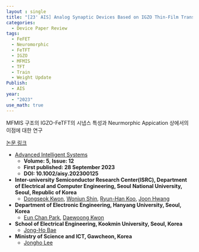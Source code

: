 ```yaml
---
layout : single
title: "[23' AIS] Analog Synaptic Devices Based on IGZO Thin-Film Transistors with a Metal–Ferroelectric–Metal–Insulator–Semiconductor Structure for High-Performance Neuromorphic Systems"   
categories: 
  - Device Paper Review
tags:
  - FeFET  
  - Neuromorphic       
  - FeTFT   
  - IGZO    
  - MFMIS
  - TFT   
  - Train
  - Weight Update
Publish:
  - AIS
year:
  - "2023"  
use_math: true
---
```


MFMIS 구조의 IGZO-FeTFT의 시냅스 특성과 Neurmorphic Appication 상에서의 이점에 대한 연구  

[논문 링크](https://advanced.onlinelibrary.wiley.com/doi/full/10.1002/aisy.202300125)         

- [Advanced Intelligent Systems](https://advanced.onlinelibrary.wiley.com/journal/26404567)
  - **Volume: 5, Issue: 12**   
  - **First published: 28 September 2023**   
  - **DOI: 10.1002/aisy.202300125**     
- **Inter-university Semiconductor Research Center(ISRC), Department of Electrical and Computer Engineering, Seoul National University, Seoul, Republic of Korea**      
  - [Dongseok Kwon](https://ieeexplore.ieee.org/author/37089216638), [Wonjun Shin](https://ieeexplore.ieee.org/author/37086992826), [Ryun-Han Koo](https://ieeexplore.ieee.org/author/37089391606), [Joon Hwang](https://ieeexplore.ieee.org/author/37088877534)   
- **Department of Electronic Engineering, Hanyang University, Seoul, Korea**      
  - [Eun Chan Park](https://ieeexplore.ieee.org/author/605152447968478), [Daewoong Kwon](https://ieeexplore.ieee.org/author/37402105900)   
- **School of Electrical Engineering, Kookmin University, Seoul, Korea**   
  - [Jong-Ho Bae](https://ieeexplore.ieee.org/author/37960975600)  
- **Ministry of Science and ICT, Gawcheon, Korea**   
  - [Jongho Lee](https://ieeexplore.ieee.org/author/37085367913)   

&nbsp;

